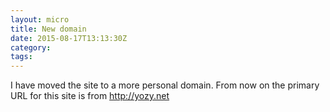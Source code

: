 ```yaml
---
layout: micro
title: New domain
date: 2015-08-17T13:13:30Z
category:
tags:
---
```


I have moved the site to a more personal domain. From now on the primary URL
for this site is from <http://yozy.net>

